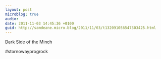 ```yaml
---
layout: post
microblog: true
audio: 
date: 2011-11-03 14:45:36 +0100
guid: http://samdeane.micro.blog/2011/11/03/t132091056547303425.html
---
```

Dark Side of the Minch

#stornowayprogrock
